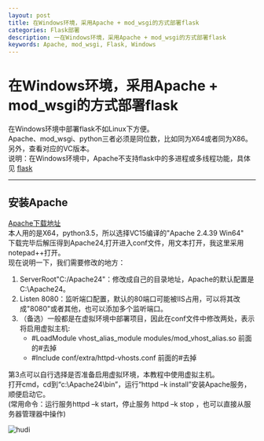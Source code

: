 ```yaml
---
layout: post
title: 在Windows环境，采用Apache + mod_wsgi的方式部署flask
categories: Flask部署
description: 一在Windows环境，采用Apache + mod_wsgi的方式部署flask
keywords: Apache, mod_wsgi, Flask, Windows
---
```


# 在Windows环境，采用Apache + mod_wsgi的方式部署flask
在Windows环境中部署flask不如Linux下方便。  
Apache、mod_wsgi、python三者必须是同位数，比如同为X64或者同为X86。另外，查看对应的VC版本。  
说明：在Windows环境中，Apache不支持flask中的多进程或多线程功能，具体见 [flask](http://flask.pocoo.org/docs/1.0/deploying/mod_wsgi/)  

****
## 安装Apache
[Apache下载地址](https://www.apachelounge.com/download/)  
本人用的是X64，python3.5，所以选择VC15编译的"Apache 2.4.39 Win64"  
下载完毕后解压得到Apache24,打开进入conf文件，用文本打开，我这里采用notepad++打开。  
现在说明一下，我们需要修改的地方：  

1. ServerRoot"C:/Apache24"：修改成自己的目录地址，Apache的默认配置是C:\Apache24。  
2. Listen 8080：监听端口配置，默认的80端口可能被IIS占用，可以将其改成"8080"或者其他，也可以添加多个监听端口。  
3. （备选）一般都是在虚拟环境中部署项目，因此在conf文件中修改两处，表示将启用虚拟主机:  
	* #LoadModule vhost_alias_module modules/mod_vhost_alias.so  前面的#去掉
	* #Include conf/extra/httpd-vhosts.conf 前面的#去掉  

第3点可以自行选择是否准备启用虚拟环境，本教程中使用虚拟主机。  
打开cmd，cd到“c:\Apache24\bin”，运行“httpd –k install”安装Apache服务，顺便启动它。  
(常用命令：运行服务httpd –k start，停止服务 httpd –k stop ，也可以直接从服务器管理器中操作)  

![hudi](https://ws1.sinaimg.cn/large/005v4RA1ly1g29grijjq5j30ma09x75d.jpg "hudi")  
